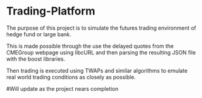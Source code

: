 # Trading-Platform

The purpose of this project is to simulate the futures trading environment of hedge fund or large bank. 

This is made possible through the use the delayed quotes from the CMEGroup webpage using libcURL and then parsing the resulting JSON file with the boost libraries. 

Then trading is executed using TWAPs and similar algorithms to emulate real world trading conditions as closely as possible.


#Will update as the project nears completion

